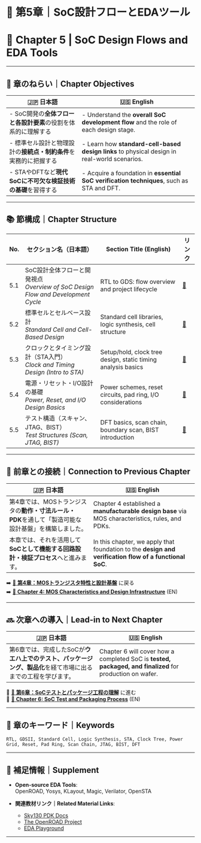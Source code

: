 # 📘 第5章｜SoC設計フローとEDAツール  
# 📘 Chapter 5 | SoC Design Flows and EDA Tools

---

## 🎯 章のねらい｜Chapter Objectives

| 🇯🇵 日本語                                                                                   | 🇺🇸 English                                                                                      |
|--------------------------------------------------------------------------------------------|-----------------------------------------------------------------------------------------------|
| - SoC開発の**全体フローと各設計要素**の役割を体系的に理解する                                     | - Understand the **overall SoC development flow** and the role of each design stage.         |
| - 標準セル設計と物理設計の**接続点・制約条件**を実務的に把握する                                    | - Learn how **standard-cell-based design links** to physical design in real-world scenarios. |
| - STAやDFTなど**現代SoCに不可欠な検証技術の基礎**を習得する                                       | - Acquire a foundation in **essential SoC verification techniques**, such as STA and DFT.    |

---

## 📚 節構成｜Chapter Structure

| No. | セクション名（日本語）                                                             | Section Title (English)                                       | リンク |
|-----|-------------------------------------------------------------------------------------|----------------------------------------------------------------|--------|
| 5.1 | SoC設計全体フローと開発視点<br>_Overview of SoC Design Flow and Development Cycle_ | RTL to GDS: flow overview and project lifecycle               | [📎](5.1_soc_design_flow.md) |
| 5.2 | 標準セルとセルベース設計<br>_Standard Cell and Cell-Based Design_                  | Standard cell libraries, logic synthesis, cell structure       | [📎](5.2_standard_cell_based_design.md) |
| 5.3 | クロックとタイミング設計（STA入門）<br>_Clock and Timing Design (Intro to STA)_     | Setup/hold, clock tree design, static timing analysis basics   | [📎](5.3_clock_and_sta.md) |
| 5.4 | 電源・リセット・I/O設計の基礎<br>_Power, Reset, and I/O Design Basics_              | Power schemes, reset circuits, pad ring, I/O considerations    | [📎](5.4_power_io_design.md) |
| 5.5 | テスト構造（スキャン、JTAG、BIST）<br>_Test Structures (Scan, JTAG, BIST)_          | DFT basics, scan chain, boundary scan, BIST introduction       | [📎](5.5_test_structures.md) |

---

## 🔄 前章との接続｜Connection to Previous Chapter

| 🇯🇵 日本語                                                                                                     | 🇺🇸 English                                                                                                        |
|--------------------------------------------------------------------------------------------------------------|------------------------------------------------------------------------------------------------------------------|
| 第4章では、MOSトランジスタの**動作・寸法ルール・PDK**を通して「製造可能な設計基盤」を構築しました。                      | Chapter 4 established a **manufacturable design base** via MOS characteristics, rules, and PDKs.                |
| 本章では、それを活用して**SoCとして機能する回路設計・検証プロセス**へと進みます。                                 | In this chapter, we apply that foundation to the **design and verification flow of a functional SoC**.          |

➡️ [📘 **第4章：MOSトランジスタ特性と設計基盤**](../chapter4_mos_basics/README.md) に戻る  
➡️ [📘 **Chapter 4: MOS Characteristics and Design Infrastructure**](../chapter4_mos_basics/README.md) (EN)

---

## 🔜 次章への導入｜Lead-in to Next Chapter

| 🇯🇵 日本語                                                                                                   | 🇺🇸 English                                                                                              |
|------------------------------------------------------------------------------------------------------------|----------------------------------------------------------------------------------------------------------|
| 第6章では、完成したSoCが**ウエハ上でのテスト、パッケージング、製品化**を経て市場に出るまでの工程を学びます。           | Chapter 6 will cover how a completed SoC is **tested, packaged, and finalized** for production on wafer. |

📎 [📘 **第6章：SoCテストとパッケージ工程の理解**](../chapter6_test_and_package/README.md) に進む  
📎 [📘 **Chapter 6: SoC Test and Packaging Process**](../chapter6_test_and_package/README.md) (EN)

---

## 🧩 章のキーワード｜Keywords

```
RTL, GDSII, Standard Cell, Logic Synthesis, STA, Clock Tree, Power Grid, Reset, Pad Ring, Scan Chain, JTAG, BIST, DFT
```

---

## 📌 補足情報｜Supplement

- **Open-source EDA Tools**:  
  OpenROAD, Yosys, KLayout, Magic, Verilator, OpenSTA

- **関連教材リンク｜Related Material Links**:  
  - [Sky130 PDK Docs](https://skywater-pdk.readthedocs.io)  
  - [The OpenROAD Project](https://theopenroadproject.org)  
  - [EDA Playground](https://www.edaplayground.com/)  

---
